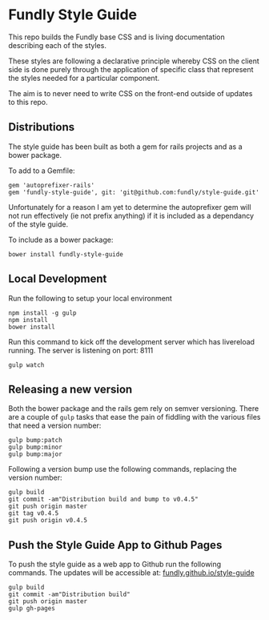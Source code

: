 # Fundly Style Guide

This repo builds the Fundly base CSS and is living documentation describing each of the styles.

These styles are following a declarative principle whereby CSS on the client side is done purely through the application of specific class that represent the styles needed for a particular component.

The aim is to never need to write CSS on the front-end outside of updates to this repo.


## Distributions

The style guide has been built as both a gem for rails projects and as a bower package.

To add to a Gemfile:

    gem 'autoprefixer-rails'
    gem 'fundly-style-guide', git: 'git@github.com:fundly/style-guide.git'

Unfortunately for a reason I am yet to determine the autoprefixer gem will not run effectively (ie not prefix anything) if it is included as a dependancy of the style guide.

To include as a bower package:

    bower install fundly-style-guide


## Local Development

Run the following to setup your local environment

    npm install -g gulp
    npm install
    bower install

Run this command to kick off the development server which has livereload running. The server is listening on port: 8111

    gulp watch


## Releasing a new version

Both the bower package and the rails gem rely on semver versioning. There are a couple of `gulp` tasks that ease the pain of fiddling with the various files that need a version number:

    gulp bump:patch
    gulp bump:minor
    gulp bump:major

Following a version bump use the following commands, replacing the version number:

    gulp build
    git commit -am"Distribution build and bump to v0.4.5"
    git push origin master
    git tag v0.4.5
    git push origin v0.4.5


## Push the Style Guide App to Github Pages

To push the style guide as a web app to Github run the following commands. The updates will be accessible at: [fundly.github.io/style-guide](http://fundly.github.io/style-guide)

    gulp build
    git commit -am"Distribution build"
    git push origin master
    gulp gh-pages
